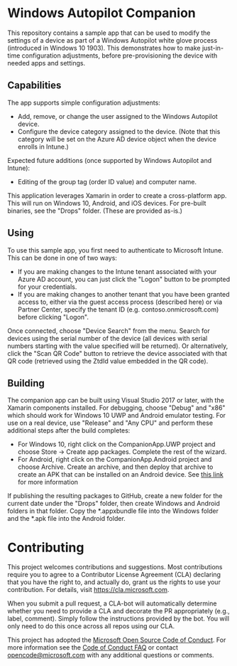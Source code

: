# Windows Autopilot Companion

This repository contains a sample app that can be used to modify the settings of a device as part of a Windows Autopilot white glove process (introduced in Windows 10 1903).  This demonstrates how to make just-in-time configuration adjustments, before pre-provisioning the device with needed apps and settings.

## Capabilities

The app supports simple configuration adjustments:

- Add, remove, or change the user assigned to the Windows Autopilot device.
- Configure the device category assigned to the device.  (Note that this category will be set on the Azure AD device object when the device enrolls in Intune.)

Expected future additions (once supported by Windows Autopilot and Intune):

- Editing of the group tag (order ID value) and computer name.

This application leverages Xamarin in order to create a cross-platform app.  This will run on Windows 10, Android, and iOS devices.  For pre-built binaries, see the "Drops" folder.  (These are provided as-is.)

## Using

To use this sample app, you first need to authenticate to Microsoft Intune.  This can be done in one of two ways:

- If you are making changes to the Intune tenant associated with your Azure AD account, you can just click the "Logon" button to be prompted for your credentials.
- If you are making changes to another tenant that you have been granted access to, either via the guest access process (described here) or via Partner Center, specify the tenant ID (e.g. contoso.onmicrosoft.com) before clicking "Logon".

Once connected, choose "Device Search" from the menu.  Search for devices using the serial number of the device (all devices with serial numbers starting with the value specified will be returned).  Or alternatively, click the "Scan QR Code" button to retrieve the device associated with that QR code (retrieved using the ZtdId value embedded in the QR code).

## Building

The companion app can be built using Visual Studio 2017 or later, with the Xamarin components installed.  For debugging, choose "Debug" and "x86" which should work for Windows 10 UWP and Android emulator testing.  For use on a real device, use "Release" and "Any CPU" and perform these additional steps after the build completes:

- For Windows 10, right click on the CompanionApp.UWP project and choose Store -> Create app packages.  Complete the rest of the wizard.
- For Android, right click on the CompanionApp.Android project and choose Archive.  Create an archive, and then deploy that archive to create an APK that can be installed on an Android device.  See [this link](https://docs.microsoft.com/en-us/xamarin/android/deploy-test/signing/index?tabs=windows) for more information

If publishing the resulting packages to GitHub, create a new folder for the current date under the "Drops" folder, then create Windows and Android folders in that folder.  Copy the *.appxbundle file into the Windows folder and the *.apk file into the Android folder.

# Contributing

This project welcomes contributions and suggestions.  Most contributions require you to agree to a
Contributor License Agreement (CLA) declaring that you have the right to, and actually do, grant us
the rights to use your contribution. For details, visit https://cla.microsoft.com.

When you submit a pull request, a CLA-bot will automatically determine whether you need to provide
a CLA and decorate the PR appropriately (e.g., label, comment). Simply follow the instructions
provided by the bot. You will only need to do this once across all repos using our CLA.

This project has adopted the [Microsoft Open Source Code of Conduct](https://opensource.microsoft.com/codeofconduct/).
For more information see the [Code of Conduct FAQ](https://opensource.microsoft.com/codeofconduct/faq/) or
contact [opencode@microsoft.com](mailto:opencode@microsoft.com) with any additional questions or comments.
